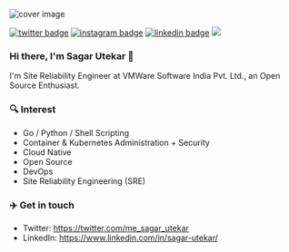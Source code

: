 ![cover image](https://user-images.githubusercontent.com/29445112/87068345-61128f80-c250-11ea-8dc8-dfbcf54b13d4.png)

[![twitter badge](https://img.shields.io/badge/Twitter-1DA1F2?style=for-the-badge&logo=twitter&logoColor=white)](https://twitter.com/me_sagar_utekar) 
[![instagram badge](https://img.shields.io/badge/Instagram-E4405F?style=for-the-badge&logo=instagram&logoColor=white)](https://www.instagram.com/me_sagar_utekar) 
[![linkedin badge](https://img.shields.io/badge/LinkedIn-0077B5?style=for-the-badge&logo=linkedin&logoColor=white)](https://www.linkedin.com/in/sagar-utekar/)
![](https://komarev.com/ghpvc/?username=Sagar2366&color=green&style=for-the-badge)

### Hi there, I'm Sagar Utekar 👋
I'm Site Reliability Engineer at VMWare Software India Pvt. Ltd., an Open Source Enthusiast.

### 🔍 Interest

* Go / Python / Shell Scripting
* Container & Kubernetes Administration + Security
* Cloud Native
* Open Source
* DevOps
* Site Reliability Engineering (SRE)

### ✈️ Get in touch

* Twitter: https://twitter.com/me_sagar_utekar
* LinkedIn: https://www.linkedin.com/in/sagar-utekar/
